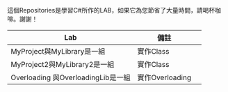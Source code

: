 這個Repositories是學習C#所作的LAB，如果它為您節省了大量時間，請喝杯咖啡。謝謝！

| Lab                                                 | 備註       |         |
| --------------------------------------------------- | ---------- | ------- |
|MyProject與MyLibrary是一組                            | 實作Class  |         |
|MyProject2與MyLibrary2是一組                          | 實作Class  |         |
| Overloading 與OverloadingLib是一組                   | 實作Overloading  |         |

